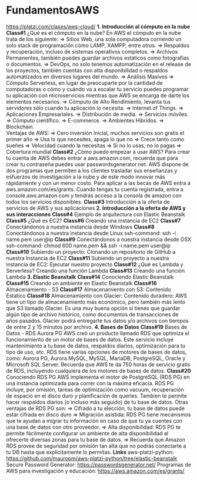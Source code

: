 # FundamentosAWS
https://platzi.com/clases/aws-cloud/
**1. Introducción al cómputo en la nube**
    **Class#1**
        ¿Qué es el cómputo en la nube?
            En AWS el cómputo en la nube trata de los siguiente:
                => Sitios Web, una sola computadora corriendo un solo stack de programación cómo LAMP, XAMPP, entre otros.
                => Respaldos y recuperación, incluso de sistemas operativos completos.
                => Archivos Permanentes, también puedes guardar archivos estáticos como fotografías o documentos.
                => DevOps, no solo tenemos automatización en el release de los proyectos, también cuentas con alta disponibilidad o respaldos automatizados en diversos lugares del mundo.
                => Análisis Masivos
                => Cómputo Serverless, en lugar de preocuparte por la cantidad de computadoras o cómo y cuándo va a escalar tu servicio puedes programar tu aplicación con microservicios mientras que AWS se encarga de darte los elementos necesarios.
                => Cómputo de Alto Rendimiento, levanta tus servidores sólo cuando tu aplicación lo necesita.
                => Internet of Things.
                => Aplicaciones Empresariales.
                => Distribución de media.
                => Servicios móviles.
                => Cómputo científico.
                => E-commerce.
                => Ambientes Híbridos.
                => Blockchain.        
            Ventajas de AWS:
                => Cero inversión inicial, muchos servicios son gratis el primer año
                => Usa lo que necesites, apaga lo que no
                => Crece tanto como sueñes
                => Velocidad cuando la necesitas
                => Si no lo usas, no lo pagas
                => Cobertura mundial
    **Class#2**
        ¿Cómo puedo empezar a usar AWS?
            Para crear tu cuenta de AWS debes entrar a aws.amazon.com, recuerda que para crear tu contraseña puedes usar passwordsgenerator.net.
            AWS dispone de dos programas que permiten a los clientes trasladar sus enseñanzas y esfuerzos de investigación a la nube y de este modo innovar más rápidamente y con un menor costo. Para aplicar a las becas de AWS entra a aws.amazon.com/es/grants.
            Cuando tengas tu cuenta registrada, entra a console.aws.amazon.com y tendrás acceso a la consola de amazon con todos los servicios disponibles.
    **Class#3**
        Introducción a la oferta de servicios de AWS y sus aplicaciones
**2. Introducción a la oferta de AWS y sus interacciones**
    **Class#4**
        Ejemplo de arquitectura con Elastic Beanstalk
    **Class#5**
        ¿Qué es EC2?
    **Class#6**
        Creando una instancia de EC2
    **Class#7**
        Conectándonos a nuestra instancia desde Windows
    **Class#8**
        Conectándonos a nuestra instancia desde Linux
            ssh-command: ssh -i name.pem user@ip
    **Class#9**
        Conectándonos a nuestra instancia desde OSX
            ssh-command: chmod 600 name.pem && ssh -i name.pem user@ip
    **Class#10**
        Subiendo un proyecto: Clonando un repositorio de GitHub a nuestra Instancia de EC2
    **Class#11**
        Subiendo un proyecto a nuestra instancia de EC2: Ejecutar nuestro proyecto
    **Class#12**
        ¿Qué es Lambda y Serverless?
            Creando una función Lambda
    **Class#13**
        Creando una función Lambda
**3. Elastic Beanstalk**
    **Class#14**
        Conociendo Elastic Beanstalk
    **Class#15**
        Creando un ambiente en Elastic Beanstalk
    **Class#16**
        Almacenamiento - S3
    **Class#17**
        Almacenamiento con S3: Contenido Estatico
    **Class#18**
        Almacenamiento con Glacier: Contenido duradero:
            AWS tiene un tipo de almacenamiento más económico, pero también más lento que S3 llamado Glacier. Es una muy buena opción si tienes que guardar algún tipo de archivo histórico, como documentos de transacciones de años pasados.
            Glacier podrá entregarte tus datos y/o archivos con tiempos de entre 2 y 15 minutos por archivo.
**4. Bases de Datos**
    **Class#19**
        Bases de Datos - RDS Aurora PG
            AWS creó un producto llamado RDS que optimiza el funcionamiento de un motor de bases de datos. Este servicio incluye mantenimiento a tu base de datos, respaldos diarios, optimización para tu tipo de uso, etc.
            RDS tiene varias opciones de motores de bases de datos, como: Aurora PG, Aurora MySQL, MySQL, MariaDB, PostgreSQL, Oracle y Microsoft SQL Server.
            Recuerda que AWS te da 750 horas de servicio gratis de RDS, incluyendo cualquiera de los motores de bases de datos.
    **Class#20**
        Conociendo RDS PG
            AWS implementa el motor de PostgreSQL (RDS PG) en una instancia optimizada para correr con la máxima eficacia.
            RDS PG incluye, por omisión, tareas de optimización como vacuum, recuperación de espacio en el disco duro y planificación de queries. Tambien te permite hacer respaldos diarios (o incluso más seguido) de tu base de datos.
            Otras ventajas de RDS PG son:
                => Cifrado a tu elección, tu base de datos puede estar cifrada en disco duro
                => Migración asistida: RDS PG tiene mecanismos que te ayudan a migrar tu información en caso de que tu ya cuentes con una base de datos con otro proveedor.
                => Alta disponibilidad: RDS PG te permite fácilmente configurar un ambiente de alta disponibilidad al ofrecerte diversas zonas para tu base de datos.
                => Recuerda que Amazon RDS provee de seguridad por omisión tan alta que no podrás conectarte a tu DB hasta que explícitamente lo permitas.
**Links**
    aws-platzi-python:
        https://github.com/mauropm/aws-platzi-python/tree/elastic-beanstalk
    Secure Password Generator:
        https://passwordsgenerator.net/
    Programas de AWS para investigación y educación:
        https://aws.amazon.com/es/grants/
